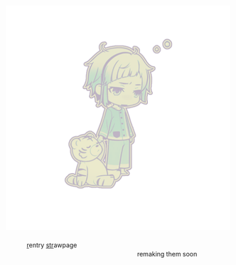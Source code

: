 ![alt image](Untitled662_20250831181737.png)
ㅤ ㅤㅤㅤㅤㅤ ㅤㅤㅤㅤㅤ ㅤㅤㅤㅤㅤ ㅤㅤㅤㅤㅤ ㅤ ㅤ ㅤㅤㅤㅤㅤ ㅤㅤㅤㅤㅤ ㅤㅤㅤㅤㅤ ㅤ
[r](https://rentry.co/yuruui)entry [str](https://atsushishusband.straw.page)awpage
ㅤ ㅤㅤㅤㅤㅤ ㅤㅤㅤ
ㅤ ㅤㅤㅤㅤㅤ ㅤㅤㅤㅤㅤ ㅤㅤㅤㅤㅤ ㅤㅤㅤㅤㅤㅤ ㅤㅤㅤㅤㅤ ㅤㅤㅤㅤㅤㅤㅤㅤㅤㅤremaking them soon
